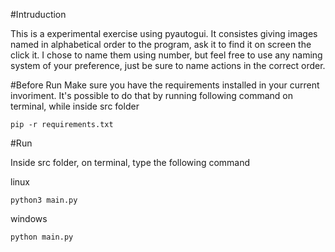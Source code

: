#Intruduction

This is a experimental exercise using pyautogui. It consistes giving images named in alphabetical order to the program, ask it to find it on screen the click it. I chose to name them using number, but feel free to use any naming system of your preference, just be sure to
name actions in the correct order.

#Before Run
Make sure you have the requirements installed in your current invoriment. It's possible to do that
by running following command on terminal, while inside src folder

`pip -r requirements.txt`

#Run

Inside src folder, on terminal, type the following command

linux

`python3 main.py`

windows

`python main.py`

